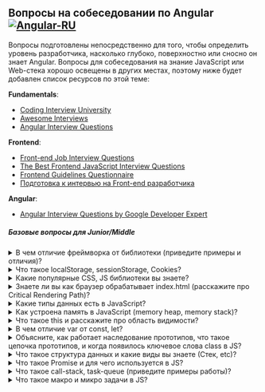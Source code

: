 ## Вопросы на собеседовании по Angular [![Angular-RU](https://img.shields.io/badge/Telegram_chat:-Angular_RU-216bc1.svg?style=flat)](https://t.me/angular_ru)

Вопросы подготовлены непосредственно для того, чтобы определить уровень разработчика, насколько глубоко, поверхностно или сносно он знает Angular. Вопросы для собеседования на знание JavaScript или Web-стека хорошо освещены в других местах, поэтому ниже будет добавлен список ресурсов по этой теме:

**Fundamentals**:

- [Coding Interview University](https://github.com/jwasham/coding-interview-university)
- [Awesome Interviews](https://github.com/alex/what-happens-when)
- [Angular Interview Questions](https://github.com/sudheerj/angular-interview-questions)

**Frontend**:

- [Front-end Job Interview Questions](https://github.com/h5bp/Front-end-Developer-Interview-Questions)
- [The Best Frontend JavaScript Interview Questions](<https://performancejs.com/post/hde6d32/The-Best-Frontend-JavaScript-Interview-Questions-(Written-by-a-Frontend-Engineer)>)
- [Frontend Guidelines Questionnaire](https://github.com/bradfrost/frontend-guidelines-questionnaire)
- [Подготовка к интервью на Front-end разработчика](https://proglib.io/p/frontend-interview/)

**Angular**:

- [Angular Interview Questions by Google Developer Expert](https://github.com/Yonet/Angular-Interview-Questions)

##### Базовые вопросы для Junior/Middle

<details>
<summary>В чем отличие фреймворка от библиотеки (приведите примеры и отличия)?</summary>
<div>
  Библиотека просто дает набор функций, которые можем использовать когда и где хотите. Фреймворк обычно жёстко контролирует структуру приложения, ограничивает возможности
</div>
</details>

<details>
<summary>Что такое localStorage, sessionStorage, Cookies?</summary>
<div>
  <b>Local Storage (локальное хранилище)</b>
  <ul>
    <li>Хранит данные бессрочно.</li>
    <li>Очищается только с помощью JavaScript или очистки кэша браузера.</li>
    <li>Хранит данные объёмом до 10 МБ, это самый большой объём из трёх вариантов хранилища.</li>
    <li>Не поддерживается старыми браузерами, например, IE 7 и ниже.</li>
    <li>Работает по правилу ограничения домена (same origin policy). То есть сохранённые данные доступны только для одного источника.</li>
  </ul>
  <b>Session Storage (сессионное хранилище)</b>
   <ul>
    <li>Хранит данные, пока продолжается текущая сессия. Когда пользователь закрывает браузер, данные становятся недоступными.</li>
    <li>Используется контекст браузера верхнего уровня, поэтому каждая вкладка браузера хранит уникальные данные.</li>
    <li>Объём данных больше чем в Cookie.</li>
    <li>Не поддерживается старыми браузерами, например, IE 7 и ниже.</li>
   </ul>
  <b>Cookie</b>
   <ul>
    <li>Хранит данные, которые можно передавать на сервер через заголовки.</li>
    <li>Локальное и сессионное хранилище доступны только на клиентской стороне.</li>
    <li>Срок хранения устанавливается при создании cookie.</li>
    <li>Объём данных не превышает 4 Кбайт.</li>
    <li>Cookie могут быть защищёнными, в этом случае их содержимое нельзя получить на стороне клиента. Это важно для аутентификации при хранении пользовательских токенов.</li>
    </ul>
</div>
</details>

<details>
<summary>Какие популярные CSS, JS библиотеки вы знаете?</summary>
<div>
  Bootstrap, Pure CSS, …
</div>
</details>

<details>
<summary>Знаете ли вы как браузер обрабатывает index.html (расскажите про Critical Rendering Path)?</summary>
<div>
<br>
  <b>Существует 6 этапов CRP:</b>
  <ul>
    <li>построение DOM-дерева</li>
    <li>построение CSSOM-дерева</li>
    <li>запуск JavaScript</li>
    <li>создание Render-дерева</li>
    <li>генерация раскладки(layout), это то, что определяет размер видимой области документа</li>
    <li>отрисовка</li>
  </ul>
</div>
</details>

<details>
<summary>Какие типы данных есть в JavaScript?</summary>
<div>
<br>
  <ul>
    <li>string</li>
    <li>number</li>
    <li>symbol</li>
    <li>null</li>
    <li>undefined</li>
    <li>object</li>
    <li>bigint</li>
    <li>boolean</li>
  </ul>
  <b>symbol</b> представляет собой уникальный идентификатор. Создаются новые символы с помощью функции Symbol()
  <br><b>BigInt</b> позволяет предотвратить ошибки переполнения при математических операциях
</div>
</details>

<details>
<summary>Как устроена память в JavaScript (memory heap, memory stack)?</summary>
<div>
<br>
  <b>memory stack</b> — это статическое выделение памяти, которое используется для хранения статических данных, их размер всегда известен во время компиляции.
<br>
  <b>memory heap</b> — динамическое выделение памяти.Используется она для хранения объектов и функций. Но в отличие от стека движок не может «знать», какой объем памяти необходим для того либо иного объекта, поэтому память выделяется по мере необходимости.
</div>
</details>

<details>
<summary>Что такое this и расскажите про область видимости?</summary>
<div>
  <br>ключевое слово <b>this</b> всегда динамичное, оно указывает на тот контекст в рамках которого было вызвано. 
  <br><b>bind</b> создает функцию с указанным контекстом (возможно передача параметров в функцию через запятую)
  <br><b>call</b> создает и вызывает функцию с указанным контекстом
  <br><b>apply</b> тоже самое что и call отличие в передаче переменных в функцию через массив
  
<br><b>Область видимости</b> — концепция, определяющая доступность переменных. Данная концепция лежит в основе замыканий, разделяя переменные на глобальные и локальные.
</div>
</details>

<details>
<summary>В чем отличие var от const, let?</summary>
<div>
<br>
  <b>var</b>, могут как объявляться заново, так и обновляться
<br>
  <b>let</b>, могут обновляться, но не объявляться повторно
<br>
  <b>const</b>, нельзя обновить или объявить заново
</div>
</details>

<details>
<summary>Объясните, как работает наследование прототипов, что такое цепочка прототипов, и когда появилось ключевое слова class в JS?</summary>
<div>
<br>
    <b>Объекты в JavaScript</b> — динамические "контейнеры", наполненные свойствами (называемыми собственными свойствами). Каждый объект содержит ссылку на свой объект-прототип.
  <br>При попытке получить доступ к какому-либо свойству объекта, свойство вначале ищется в самом объекте, затем в прототипе объекта, после чего в прототипе прототипа, и   так далее. Поиск ведётся до тех пор, пока не найдено свойство с совпадающим именем или не достигнут конец цепочки прототипов.
  
  ```ts
  class Polygon {
  constructor(height, width) {
    this.height = height;
    this.width = width;
  }
}

class Square extends Polygon {
  constructor(sideLength) {
    super(sideLength, sideLength);
  }
  get area() {
    return this.height * this.width;
  }
  set sideLength(newLength) {
    this.height = newLength;
    this.width = newLength;
  }
}

var square = new Square(2);
  ```
</div>
</details>

<details>
<summary>Что такое структура данных и какие виды вы знаете (Стек, etc)?</summary>
<div>
<br>
  <ul>
    <li>Массив (Array)</li>
    <li>Стек (Stack)</li>
    <li>Очередь (Queue)</li>
    <li>Связный список (Linked List)</li>
    <li>Дерево (Tree)</li>
    <li>Граф (Graph)</li>
    <li>Префиксное дерево (Trie)</li>
    <li>Хэш-Таблица (Hash Table)</li>
  </ul>
</div>
</details>

<details>
<summary>Что такое Promise и для чего используется в JS?</summary>
<div>
<br>
  объект который содержит в себе действие ожидания и результат действия resolve(«выполнено успешно») или rejected («выполнено с ошибкой»)
<br>
  .then(), .catch(), .finnaly(), 
<br>так же есть Promise.all([...]).then() -- ожидает выполнения всех промисов в массиве и заходит в then, Promise.race([...]).then() -- заходит в then после выполнения 1 промиса из массива
</div>
</details>

<details>
<summary>Что такое call-stack, task-queue (приведите примеры работы)?</summary>
<div>
  
![image](https://miro.medium.com/max/1400/1*4alYhzR9Lvd60TLoqNmYMQ.gif)
<br><b>CallStack</b> – это структура данных, в которую попадают все вызовы функций которые мы вызываем. После выполнения они выбрасываются из стека. 
<br><b>Task Queue</b> — это очередь из сообщений различных API предоставленных окружением будь то node.js или браузер. Эти сообщения нужны для того, чтобы навешать на них функции обратного вызова после того, как CallStack будет обработан.
![image](https://miro.medium.com/max/1400/1*bra0q82UKT7BKxir5eu7eg.gif)
</div>
</details>

<details>
<summary>Что такое макро и микро задачи в JS?</summary>
<div>
<br>
  Идея событийного цикла очень проста. Есть бесконечный цикл, в котором движок JavaScript ожидает задачи, исполняет их и снова ожидает появления новых.
<br>

  <ul>
    <li>Когда загружается внешний скрипт <script src="...">, то задача – это выполнение этого скрипта.</li>
    <li>Когда пользователь двигает мышь, задача – сгенерировать событие mousemove и выполнить его обработчики.</li>
    <li>Когда истечёт таймер, установленный с помощью setTimeout(func, ...), задача – это выполнение функции func</li>
    <li>И так далее.</li>
  </ul>
</div>
</details>

<details>
<summary>Назовите основные принципы ООП?</summary>
<div>
<br><b>Абстракция</b> — отделение концепции от ее экземпляра;
<br><b>Полиморфизм</b> — реализация задач одной и той же идеи разными способами;
<br><b>Наследование</b> — способность объекта или класса базироваться на другом объекте или классе. Это главный механизм для повторного использования кода. Наследственное отношение классов четко определяет их иерархию;
<br><b>Инкапсуляция</b> — размещение одного объекта или класса внутри другого для разграничения доступа к ним.
</div>
</details>

<details>
<summary>Что такое класс и интерфейс?</summary>
<div>
<br>
  <b>Класс</b> - это объект, из которого мы можем создавать объекты с одинаковой конфигурацией - свойства и методы. 
<br>
  <b>Интерфейс</b> - это группа связанных свойств и методов, которые описывают объект, но не обеспечивают их реализацию или инициализацию.
</div>
</details>

<details>
<summary>Что такое конструктор класса?</summary>
<div>
  <b>constructor</b> - это специальный метод, служащий для создания и инициализации объектов, созданных с использованием class.
</div>
</details>

<details>
<summary>Расскажите про стек TCP/IP, а также более подробно про, что такое HTTP и какую роль он играет при разработке приложений?</summary>
<div>
  <br>
Стек протоколов <b>TCP/IP</b> (Transmission Control Protocol/Internet Protocol, протокол управления передачей/протокол интернета) — сетевая модель, описывающая процесс передачи цифровых данных. Она названа по двум главным протоколам, по этой модели построена глобальная сеть — интернет
  
  <br>
 <b>HTTP</b> — широко распространённый протокол передачи данных, изначально предназначенный для передачи гипертекстовых документов. Протокол HTTP предполагает использование клиент-серверной структуры передачи данных. Клиентское приложение формирует запрос и отправляет его на сервер, после чего серверное программное обеспечение обрабатывает данный запрос, формирует ответ и передаёт его обратно клиенту. После этого клиентское приложение может продолжить отправлять другие запросы, которые будут обработаны аналогичным образом.
</div>
</details>

<details>
<summary>Что такое REST API, как происходит взаимодействие (расскажите про основные коды ошибок, заголовки пакетов и способы их отправки)?</summary>
<div>
  <br>
<b>Чтобы распределенная система считалась сконструированной по REST архитектуре (Restful), необходимо, чтобы она удовлетворяла следующим критериям:</b>

  <ul>
    <li>Client-Server. Система должна быть разделена на клиентов и на серверов. Разделение интерфейсов означает, что, например, клиенты не связаны с хранением данных, которое остается внутри каждого сервера, так что мобильность кода клиента улучшается. Серверы не связаны с интерфейсом пользователя или состоянием, так что серверы могут быть проще и масштабируемы. Серверы и клиенты могут быть заменяемы и разрабатываться независимо, пока интерфейс не изменяется.</li>
    <li>Stateless. Сервер не должен хранить какой-либо информации о клиентах. В запросе должна храниться вся необходимая информация для обработки запроса и если необходимо, идентификации клиента.</li>
    <li>Cache․ Каждый ответ должен быть отмечен является ли он кэшируемым или нет, для предотвращения повторного использования клиентами устаревших или некорректных данных в ответ на дальнейшие запросы.</li>
    <li>Uniform Interface. Единый интерфейс определяет интерфейс между клиентами и серверами. Это упрощает и отделяет архитектуру, которая позволяет каждой части развиваться самостоятельно.</li>
  </ul>
</div>
</details>

##### Основны TypeScript

<details>
<summary>Зачем нам нужны определения типов, где есть JavaScript c динамической типизацией?</summary>
<div>
  in progress..
</div>
</details>

<details>
<summary>Что такое пользовательский тип данных</summary>
<div>
  in progress..
</div>
</details>

<details>
<summary>Что такое Union Type (тип объединения) и для чего используется?</summary>
<div>
  in progress..
</div>
</details>

<details>
<summary>Поддерживает ли TypeScript перегрузку методов?</summary>
<div>
  in progress..
</div>
</details>

<details>
<summary>Возможна ли перегрузка конструктора в TypeScript?</summary>
<div>
  in progress..
</div>
</details>

<details>
<summary>Поддерживает ли TypeScript перегрузку методов (конструкторов)?</summary>
<div>
  in progress..
</div>
</details>

<details>
<summary>Что такое декоратор и какие виды декораторов вы знаете?</summary>

<br>

Декоратор — способ добавления метаданных к объявлению класса. Это специальный вид объявления, который может быть присоединен к объявлению класса, методу, методу доступа, свойству или параметру. <br>
<br>Декораторы используют форму @expression, где expression - функция, которая будет вызываться во время выполнения с информацией о декорированном объявлении.<br>
<br>И, чтобы написать собственный декоратор, нам нужно сделать его factory и определить тип:

  <ul>
    <li>ClassDecorator</li>
    <li>PropertyDecorator</li>
    <li>MethodDecorator</li>
    <li>ParameterDecorator</li>
  </ul>
    
  <b>Декоратор класса</b>
  <div>

Вызывается перед объявлением класса, применяется к конструктору класса и может использоваться для наблюдения, изменения или замены определения класса. Expression декоратора класса будет вызываться как функция во время выполнения, при этом конструктор декорированного класса является единственным аргументом. Если класс декоратора возвращает значение, он заменит объявление класса вернувшимся значением. <br>

```ts
export function logClass(target: Function) {
  // Сохранение ссылки на оригинальный конструктор
  const original = target;

  // Функция генерирует экземпляры класса
  function construct(constructor, args) {
    const c: any = function () {
      return constructor.apply(this, args);
    };
    c.prototype = constructor.prototype;
    return new c();
  }

  // Определение поведения нового конструктора
  const f: any = function (...args) {
    console.log(`New: ${original["name"]} is created`);
    //New: Employee создан
    return construct(original, args);
  };

  // Копирование прототипа, чтобы оператор intanceof работал
  f.prototype = original.prototype;

  // Возвращает новый конструктор, переписывающий оригинальный
  return f;
}

@logClass
class Employee {}

let emp = new Employee();
console.log("emp instanceof Employee");
//emp instanceof Employee
console.log(emp instanceof Employee);
//true
```

  </div>
  
  <br><b>Декоратор свойства</b>
  
  <div>
  
  Объявляется непосредственно перед объявлением метода. Будет вызываться как функция во время выполнения со следующими двумя аргументами:
 
  <ul>
    <li>target - прототип текущего объекта, т.е. если Employee является объектом, Employee.prototype</li>
    <li>propertyKey - название свойства</li>
  </ul>

```ts
function logParameter(target: Object, propertyName: string) {
  // Значение свойства
  let _val = this[propertyName];

  // Геттер свойства
  const getter = () => {
    console.log(`Get: ${propertyName} => ${_val}`);
    return _val;
  };

  // Сеттер свойства
  const setter = (newVal) => {
    console.log(`Set: ${propertyName} => ${newVal}`);
    _val = newVal;
  };

  // Удаление свойства
  if (delete this[propertyName]) {
    // Создает новое свойство с геттером и сеттером
    Object.defineProperty(target, propertyName, {
      get: getter,
      set: setter,
      enumerable: true,
      configurable: true,
    });
  }
}

class Employee {
  @logParameter
  name: string;
}

const emp = new Employee();
emp.name = "Mohan Ram";
console.log(emp.name);

// Set: name => Mohan Ram
// Get: name => Mohan Ram
// Mohan Ram
```

  </div>
  
  <br><b>Декоратор метода</b>
 
  <div>
  
  Объявляется непосредственно перед объявлением метода. Будет вызываться как функция во время выполнения со следующими двумя аргументами:
 
  <ul>
    <li>target - прототип текущего объекта, т.е. если Employee является объектом, Employee.prototype</li>
    <li>propertyName - название свойства</li>
    <li>descriptor - дескриптор свойства метода т.е. - Object.getOwnPropertyDescriptor (Employee.prototype, propertyName)</li>
  </ul>
 
   ```ts
    export function logMethod(
        target: Object,
        propertyName: string,
        propertyDescriptor: PropertyDescriptor): PropertyDescriptor {
        const method = propertyDescriptor.value;
    
        propertyDescriptor.value = function (...args: any[]) {
    
            // Конвертация списка аргументов greet в строку
            const params = args.map(a => JSON.stringify(a)).join();
    
            // Вызов greet() и получение вернувшегося значения
            const result = method.apply(this, args);
    
            // Конвертация результата в строку
            const r = JSON.stringify(result);
    
            // Отображение в консоли деталей вызова
            console.log(`Call: ${propertyName}(${params}) => ${r}`);
    
            // Возвращение результата вызова
            return result;
        }
        return propertyDescriptor;
    }
    
    class Employee {
    
        constructor(
            private firstName: string,
            private lastName: string
        ) {
        }
    
        @logMethod
        greet(message: string): string {
            return `${this.firstName} ${this.lastName} says: ${message}`;
        }
    
    }
    
    const emp = new Employee('Mohan Ram', 'Ratnakumar');
    emp.greet('hello');
    //Call: greet("hello") => "Mohan Ram Ratnakumar says: hello"
   ```
   </div>
   
   <br><b>Декоратор параметра</b>

<div>

Объявляется непосредственно перед объявлением метода. Будет вызываться как функция во время выполнения со следующими двумя аргументами:

  <ul>
    <li>target - прототип текущего объекта, т.е. если Employee является объектом, Employee.prototype</li>
    <li>propertyKey - название свойства</li>
    <li>index - индекс параметра в массиве аргументов</li>
  </ul>
  
</div>

```ts
function logParameter(target: Object, propertyName: string, index: number) {
  // Генерация метаданных для соответствующего метода
  // для сохранения позиции декорированных параметров
  const metadataKey = `log_${propertyName}_parameters`;

  if (Array.isArray(target[metadataKey])) {
    target[metadataKey].push(index);
  } else {
    target[metadataKey] = [index];
  }
}

class Employee {
  greet(@logParameter message: string): void {
    console.log(`hello ${message}`);
  }
}
const emp = new Employee();
emp.greet("world");
```

</details>

##### Основные концепции

<details>
<summary>Что такое Angular?</summary>
<div><br>
<img src="https://d2eip9sf3oo6c2.cloudfront.net/series/square_covers/000/000/033/thumb/egghead-angular-material-course-sq.png" align="left" alt=""><p><b>Angular</b>&nbsp;&mdash; это платформа для разработки мобильных и&nbsp;десктопных веб-приложений. Наши приложения теперь представляют из&nbsp;себя &laquo;толстый клиент&raquo;, где управление отображением и&nbsp;часть логики перенесены на&nbsp;сторону браузера. Так сервер уделяет больше времени доставке данных, плюс пропадает необходимость в&nbsp;постоянной перерисовке. С&nbsp;Angular мы&nbsp;описываем структуру приложения декларативно, а&nbsp;с&nbsp;TypeScript начинаем допускать меньше ошибок, благодаря статической типизации. В&nbsp;Angular присутствует огромное количество возможностей из&nbsp;коробки. Это может быть одновременно и&nbsp;хорошо и&nbsp;плохо, в&nbsp;зависимости от&nbsp;того, что вам необходимо.</p><hr>
  
<b>Какие плюсы можно выделить</b>:
<ul>
  <li>Поддержка Google, Microsoft</li>
  <li>Инструменты разработчика (CLI)</li>
  <li>Typescript из коробки</li>
  <li>Реактивное программирование с RxJS</li>
  <li>Единственный фреймворк с Dependency Injection из коробки</li>
  <li>Шаблоны, основанные на расширении HTML</li>
  <li>Кроссбраузерный Shadow DOM из коробки (либо его эмуляция) </li>
  <li>Кроссбраузерная поддержка HTTP, WebSockets, Service Workers</li>
  <li>Не нужно ничего дополнительно настраивать. Больше никаких оберток. jQuery плагины и D3 можно использовать на прямую</li>
  <li>Более современный фреймворк, чем AngularJS (на уровне React, Vue)</li>
  <li>Большое комьюнити</li>
</ul>

<b>Минусы</b>:

<ul>
  <li>Выше порог вхождения из-за Observable (RxJS) и Dependency Injection</li>
  <li>Чтобы все работало хорошо и быстро нужно тратить время на дополнительные оптимизации 
    (он не супер быстрый, по умолчанию, но быстрее AngularJS во много раз)</li>
  <li>Если вы планируете разрабатывать большое enterprise-приложение, то в этом случае, у вас нет архитектуры из коробки - нужно добавлять Mobx, Redux, MVVM, CQRS/CQS или другой state-менеджер, чтобы потом не сломать себе мозг</li>
  <li>Angular-Universal имеет много подводных камней</li>
  <li>Динамическое создание компонентов оказывается нетривиальной задачей</li>
</ul>

</div>
</details>

<details>
<summary>В чем разница между AngularJS и Angular?</summary>
<div>
  
<br><b>AngularJS</b> является фреймворком, который может помочь вам в разработке Single Page Application. Он появился в 2009 году и с годами выяснилось, что имел много проблем. <b>Angular</b> (Angular 2+) же в свою очередь направлен на тоже самое, но дает больше преимуществ по сравнению с AngularJS 1.x, включая лучшую производительность, ленивую загрузку, более простой API, более легкую отладку.

<b>Что появилось в Angular</b>: <br>

<ul>
  <li>Angular ориентирован на мобильные платформы и имеет лучшую производительность</li>  
  <li>Angular имеет встроенные сервисы для поддержки интернационализации</li>
  <li>AngularJS проще настроить, чем Angular</li>
  <li>AngularJS использует контроллеры и $scope</li>
  <li>Angular имеет много способов определения локальных переменных</li>
  <li>В Angular новый синтаксис структурных директив (camelCase)</li>
  <li>Angular работает напрямую с свойствами и событиями DOM элементов</li>
  <li>Одностороннее связывание данных через [property]</li>
  <li>Двустороннее связывание данных через [(property)]</li>
  <li>Новый механизм DI, роутинга, запуска приложения</li>
</ul>

<b>Основные преимущества Angular</b>: <br>

<ul>
  <li>Обратная совместимость Angular 2, 4, 5, ..</li>
  <li>TypeScript с улучшенной проверкой типов</li>
  <li>Встроенный компилятор с режимами JIT и AOT (+сокращение кода)</li>
  <li>Встроенные анимации</li>
</ul>

</div>
</details>

<details>
<summary>Какой должна быть структура каталогов компонентов любого Angular приложения и почему?</summary>
<div>
  in progress..
</div>
</details>

<details>
<summary>Что такое MVVM и в чем разница перед MVC?</summary>
<div>
  <br> <b>MVVM</b> - шаблон проектирования архитектуры приложения. Состоит из 3 ключевых блоков: Model, View, ViewModel.
  <br>Отличие от MVС заключаются в: <br> <br>
  
  <li>View реагирует на действия пользователя и передает их во View Model через Data Binding.</li>
  <li>View Model, в отличие от контроллера в MVC, имеет особый механизм, автоматизирующий связь между View и связанными свойствами в ViewModel.</li>
  
  <br>Привязка данных между View и ViewModel может быть односторонней или двусторонней (one-way, two-way data-binding).
</div>
</details>

##### Angular Template синтаксис

<details>
<summary>Что такое интерполяция в Angular?</summary>
<div><br>
  
Разметка интерполяции с внедренными выражениями используется в Angular для присвоения данных текстовым нодам и значения аттрибутов. Например:
  
  ```html
    <a href="img/{{username}}.jpg">Hello {{username}}!</a>
  ```
  
<br>
</div>

</details>

<details>
<summary>Какие способы использования шаблонов в Angular вы знаете?</summary>
<div>
  in progress..
</div>
</details>

<details>
<summary>В чем разница между структурной и атрибутной директивой, назовите встроенные директивы?</summary>
<div>
  <br><li>Структурные директивы влияют на DOM и могут добавлять/удалять элементы  <br> (ng-template, NgIf, NgFor, NgSwitch, etc) </li>
  <li>Атрибутные директивы меняют внешний вид или поведение элементов, компонентов или других директив  <br> (NgStyle, NgClass, etc).</li>
</div>
</details>

<details>
<summary>Для чего нужны директивы ng-template, ng-container, ng-content?</summary>
<div>
  <h4>1. ng-template</h4>
  
  `<template>` — это механизм для отложенного рендера клиентского контента, который не отображается во время загрузки, но может быть инициализирован при помощи JavaScript. <br><br>
  Template можно представить себе как фрагмент контента, сохранённый для последующего использования в документе. Хотя парсер и обрабатывает содержимое элемента `template` во время загрузки страницы, он делает это только чтобы убедиться в валидности содержимого; само содержимое при этом не отображается. <br><br>
  
  `<ng-template>` - является имплементацией стандартного элемента template, данный элемент появился с четвертой версии Angular, это было сделано с точки зрения совместимости со встраиваемыми на страницу template элементами, которые могли попасть в шаблон ваших компонентов по тем или иным причинам. <br><br>

Пример:

```html
<div class="lessons-list" *ngIf="lessons else loading">...</div>

<ng-template #loading>
  <div>Loading...</div>
</ng-template>
```

  <h4>2. ng-container</h4>
  
  `<ng-container>` - это логический контейнер, который может использоваться для группировки узлов, но не отображается в дереве DOM как узел (node).

На самом деле структурные директивы (*ngIf, *ngFor, …) являются синтаксическим сахаром для наших шаблонов. В реальности, данные шаблоны трансформируются в такие конструкции:

```html
<ng-template [ngIf]="lessons" [ngIfElse]="loading">
   <div class="lessons-list">
     ...
   </div>
</div>

<ng-template #loading>
    <div>Loading...</div>
</ng-template>
```

Но что делать, если я хочу применить несколько структурных директив?
(спойлер: к сожалению, так нельзя сделать)

```html
<div class="lesson" *ngIf="lessons" *ngFor="let lesson of lessons">
  <div class="lesson-detail">{{lesson | json}}</div>
</div>
```

```
Uncaught Error: Template parse errors:
Can't have multiple template bindings on one element. Use only one attribute
named 'template' or prefixed with *
```

Но можно сделать так:

```html
<div *ngIf="lessons">
  <div class="lesson" *ngFor="let lesson of lessons">
    <div class="lesson-detail">{{lesson | json}}</div>
  </div>
</div>
```

Однако, чтобы избежать необходимости создавать дополнительный div, мы можем вместо этого использовать директиву ng-container:

```html
<ng-container *ngIf="lessons">
  <div class="lesson" *ngFor="let lesson of lessons">
    <div class="lesson-detail">{{lesson | json}}</div>
  </div>
</ng-container>
```

Как мы видим, директива ng-container предоставляет нам элемент, в котором мы можем использовать структурную директиву, без необходимости создавать дополнительный элемент.

Еще пара примечательных примеров, если все же вы хотите использовать ng-template вместо ng-container, по определенным правилам вы не сможете использовать полную конструкцию структурных директив.

Вы можете писать либо так:

```html
<div class="mainWrap">
  <ng-container *ngIf="true">
    <h2>Title</h2>
    <div>Content</div>
  </ng-container>
</div>
```

Либо так:

```html
<div class="mainWrap">
  <ng-template [ngIf]="true">
    <h2>Title</h2>
    <div>Content</div>
  </ng-template>
</div>
```

На выходе, при рендеринге будет одно и тоже:

```html
<div class="mainWrap">
  <h2>Title</h2>
  <div>Content</div>
</div>
```

 <h4>3. ng-content</h4>
 
`<ng-content>` - позволяет внедрять родительским компонентам html-код в дочерние компоненты.
 
Здесь на самом деле, немного сложнее уже чем с ng-template, ng-container. Так как ng-content решает задачу проецирования контента в ваши веб-компоненты. Веб-компоненты состоят из нескольких отдельных технологий. Вы можете думать о Веб-компонентах как о переиспользуемых виджетах пользовательского интерфейса, которые создаются с помощью открытых веб-технологий. Они являются частью браузера и поэтому не нуждаются во внешних библиотеках, таких как jQuery или Dojo. Существующий Веб-компонент может быть использован без написания кода, просто путем импорта выражения на HTML-страницу. Веб-компоненты используют новые или разрабатываемые стандартные возможности браузера.

Давайте представим ситуацию от обратного, нам нужно параметризовать наш компонент. Мы хотим сделать так, чтобы на вход в компонент мы могли передать какие-либо статичные данные. Это можно сделать несколькими способами.

comment.component.ts:

```ts
@Component({
  selector: "comment",
  template: `
    <h1>Комментарий:</h1>
    <p>{{ data }}</p>
  `,
})
export class CommentComponent {
  @Input() data: string = null;
}
```

app.component.html

```html
<div *ngFor="let message of comments">
  <comment [data]="message"></comment>
</div>
```

Но можно поступить и другим путем. <br>
comment.component.ts:

```ts
@Component({
  selector: "comment",
  template: `
    <h1>Комментарий:</h1>
    <ng-content></ng-content>
  `,
})
export class CommentComponent {}
```

app.component.html

```html
<div *ngFor="let message of comments">
  <comment>
    <p>{{message}}</p>
  </comment>
</div>
```

Конечно, эти примеры плохо демонстрируют подводные камни, свои плюсы и минусы. Но второй способ демонстрирует подход при работе, когда мы оперируем независимыми абстракциями и можем проецировать контент внутрь наших компонентов (подход веб-компонентов).

</div>
</details>

##### Angular development environments

<details>
<summary>Что такое директива и как создать собственную?</summary>
<div>

<br>

Директивы бывают трех видов: компонент, структурные и атрибутные (см. выше).

<h4>Создание атрибутных директив:</h4>
  
```ts
@Directive({ 
   selector: '[appHighlight]' 
})
export class HighlightDirective {  }
```

<br>

Декоратор определяет селектор атрибута [appHighlight], [] - указывают что это селектор атрибута. Angular найдет каждый элемент в шаблоне с этим атрибутом и применит к ним логику директивы.

```ts
@Directive({
  selector: "[appHighlight]",
})
export class HighlightDirective {
  constructor(el: ElementRef) {
    el.nativeElement.style.backgroundColor = "yellow";
  }
}
```

<br>Необходимо указать в конструкторе ElementRef, чтобы через его свойство nativeElement иметь прямой доступ к DOM элементу, который должен быть изменен.
<br>Теперь, используя @HostListener, можно добавить обработчики событий, взаимодействующие с декоратором.

```ts
@Component()
class EtcComponent {
  @HostListener("mouseenter")
  public onMouseEnter(): void {
    this.highlight("yellow");
  }

  @HostListener("mouseleave")
  public onMouseLeave(): void {
    this.highlight(null);
  }

  private highlight(color: string): void {
    this.el.nativeElement.style.backgroundColor = color;
  }
}
```

<h4>Структурные директивы создаются так:</h4>

Напишем UnlessDirective, которая будет противоположна NgIf.
<br>Необходимо использовать @Directive, и импортировать Input, TemplateRef, и ViewContainerRef. Они вам понадобятся при воздании любой структурной директивы.

```ts
import { Directive, Input, TemplateRef, ViewContainerRef } from "@angular/core";

@Directive({ selector: "[appUnless]" })
export class UnlessDirective {}
```

В конструкторе мы получаем доступ к view container и содержимое <ng-template>.

```
  constructor(
    private templateRef: TemplateRef<any>,
    private viewContainer: ViewContainerRef) { }
```

Наша директива предполагает работу с true/false. Для этого нужно свойство appUnless, добавленное через @Input.

```ts
@Directive({ selector: "[appUnless]" })
export class UnlessDirective {
  @Input() public set appUnless(condition: boolean) {
    if (!condition && !this.hasView) {
      this.viewContainer.createEmbeddedView(this.templateRef);
      this.hasView = true;
    } else if (condition && this.hasView) {
      this.viewContainer.clear();
      this.hasView = false;
    }
  }
}
```

</div>
</details>

<details>
<summary>Что такое директива, компонент, модуль, сервис, пайп в Angular и для чего они нужны?</summary>

<div>
    <br>
    <ul>
      <li>Директива - см. выше.</li>
      <li>Компонент контролирует участок экрана, т.н. view.</li>
      <li>Сервис это класс с узкой, четко определенной целью. Это может быть значение, функция, запрос, etc. Главное в них то, что они повторно используются, отделяя чистую функциональность компонента. </li>
      <li>Пайп преобразует отображение значений в шаблоне, к примеру отображение дат в разных локалях или изменяют в отображении регистр строк.</li>
    </ul>
</div>

</details>

<details>
<summary>Расскажите об основных параметрах @NgModule, @Component, @Directive, @Injectable, @Pipe</summary>
<div>
 <br>
 
 Декораторы динамически подключают дополнительное поведение к объекту. Они помечают класс и предоставляют конфигурационные метаданные.
 <h4>@NgModule может содержать следующие параметры:</h4>
 <li>providers - список инжектируемых объектов, которые добавляются в этот модуль</li>
 <li>declarations - компоненты, директивы и пайпы, принадлежащие этому модулю</li>
 <li>imports - модули, которые экспортируются декларируемыми и доступны в шаблоне этого модуля</li>
 <li>exports - компоненты, директивы и пайпы, которые объявлены декларируемыми, и могут быть им пользованы в шаблоне любого компонента, которые принадлежит NgModule импортирующему их.</li>
 <li>entryComponent - компилируемые компоненты при определении NgModule, для динамической загрузки в view.</li>
 <li>bootstrap - компоненты, которые загружаются при загрузке этого модуля, автоматически добавляются в entryComponent. </li>
 <li>schemas - набор схем, объявляющих разрешенные элементы в MgModules</li>
 <li>id - имя или путь, уникальный идентификатор этого NgModule в getModuleFactory. Если не заполнять - не будет там зарегистрирован.</li>
 <li>jit - если true, то этот модуль будет пропущен компилятором AOT и всегда будет компилироваться JIT.</li>
 
 <h4>@Component может содержать следующие параметры:</h4>
 <li>changeDetection - стратегия обнаружения изменений, используемая для этого компонента</li>
 <li>viewProviders - инжектируемые объекты, которые видны DOM children этого компонента. </li>
 <li>moduleId - id модуля, к которому относится компонент.</li>
 <li>templateUrl - относительный путь или абсолютный URL к шаблону компонента.</li>
 <li>template - инлайн шаблон для этого компонента.</li>
 <li>styleUrls - один и более путь до файла, содержащего CSS, абсолютный или относительный.</li>
 <li>styles - инлайн CSS, используемые в этом компоненте.</li>
 <li>animations - один и более вызовов анимации trigger(), содержащих state() и transition(). </li>
 <li>encapsulation - правила инкапсуляции для шаблона и CSS.</li>
 <li>interpolation - переопределение базовых знаков интерполяции.</li>
 <li>entryComponents - компоненты, которые должны быть скомпилированы вместе с этим компонентом. Для каждого упомянутого здесь компонента создается ComponentFactory и сохраняется в ComponentFactoryResolver.</li>
 <li>preserveWhitespaces - при значении true удаляются потенциально лишние пробелы из скомпилированного шаблона. </li>
 
 <h4>@Directive может содержать следующие параметры:</h4>
  <li>selector - CSS-селектор, который идентифицирует эту директиву в шаблоне и запускает создание этой директивы.</li>
  <li>inputs - свойство для определения значение @Input() параметра. Значение из inputs можно сразу использовать в шаблоне, без объявления переменной в классе. Пример объявления: inputs: ['name', 'id: id-from-parent']. Значение в inputs массиве может состоять из:
    <ul>
      <li> directiveProperty - наименование свойства @Input, которое будет использоваться в дочернем компоненте для вывода в шаблоне и использования в самом классе.
      <li> bindingProperty - наименование свойства, из которого будет производится чтение и запись в directiveProperty. Не обязательное. При отсутсвии параметра значение будет браться из directiveProperty
    </ul>
    Пример использования:

```ts
@Component({
  selector: "child-component",
  template: `Name {{ name }} Id {{ id }}`,
  inputs: ["name", "id: parentId"],
})
export class ChildComponent {}

@Component({
  selector: "parent-component",
  template: `
    <child-component
      [name]="parentName"
      [parentId]="parentIdValue"
    ></child-component>
  `,
})
export class Parent {
  public parentIdValue = "123";
  public parentName = "Name";
}
```

  </li>
  <li>outputs - свойство для определения @Output. В отличии от inputs, объявление свойства в классе обязательно. Пример:

```ts
@Component({
  selector: "child-dir",
  outputs: ["bankNameChange"],
  template: `<input (input)="bankNameChange.emit($event.target.value)" />`,
})
class ChildDir {
  bankNameChange: EventEmitter<string> = new EventEmitter<string>();
}

@Component({
  selector: "main",
  template: `
    {{ bankName }}
    <child-dir (bankNameChange)="onBankNameChange($event)"></child-dir>
  `,
})
class MainComponent {
  bankName: string;

  onBankNameChange(bankName: string) {
    this.bankName = bankName;
  }
}
```

  </li>
  <li>providers - настраивает инжектор этой директивы или компонента с помощью токена.</li>
  <li>exportAs - определяет имя, которое можно использовать в шаблоне для присвоения этой директивы переменной.</li>
  <li>queries - настраивает запросы, которые могут быть инжектированы в директиву.</li>
  <li>host - составляет свойства класса со сбайнженными элементами для свойств, атрибутов и ивентов. </li>
  <li>jit - если true, то этот модуль будет пропущен компилятором AOT и всегда будет компилироваться JIT.</li>
  
  <h4>@Injectable может содержать следующие параметры:</h4>
  <li>providedIn - определяет, где будет заинжектировано, либо, если объявлено "root" распространится на все приложение. </li>
  
  <h4>@Pipe может содержать следующие параметры:</h4>
  <li>name - имя пайпа, которое будет использовано в шаблоне.</li>
  <li>pure - если true, то пайп считается "чистым", и метод transform() вызовется только при изменении его входных агрументов. По умолчанию стоит true. </li>
 
</div>
</details>

<details>
<summary>Что такое динамические компоненты и как их можно использовать в Angular?</summary>
<div>
<br>

  <p>Динамические компоненты - компоненты, которые добавляются на страницу во время выполнения приложения (runtime). Динамические компоненты можно использовать в тех случаях, когда компонент можно отобразить не сразу при загрузке страницы. Например: диалоговые окна, нотификации, контент в табах.</p>
  <p>Для того, чтобы использовать динамические компоненты, необходимо убедиться, что:
    <ol>
      <li> добавлен элемент ("якорь") - ng-container/ng-template - на нужной странице/в шаблоне, куда будет помещен динамический компонент. Именно в этот элемент будет загружаться динамический компонент.</li>
      <li> в классе компонента определено свойство для хранения ng-container/ng-template. Например:

```ts
@Component({
  template: `<div>
    <ng-container #dynamicContent></ng-container>
  </div> `,
})
export class AppComponent {
  @ViewChild("dynamicContent", { read: ViewContainerRef })
  public dynamicContainer: ViewContainerRef;
}
```

  </li>
  <li> при загрузке страницы ng-container/ng-template определен и загружен. Проверить загрузку и определение "якоря" можно в хуке ngAfterViewInit()</li>
  </ol>

  <p>
    В динамический компонент можно внедрить зависимости. Зависимости могут понадобится для общения основного и динамического компонентов. Перед внедрением зависимости нужно создать injector. Создание injector похоже на определение параметра providers в @NgModule. Пример создания Injector:

```ts
// класс, который будет использоваться в constructor
export abstract class IDynamicComponentProps {
  public abstract onClickDynamicComponent(): void;
  public abstract items: Array<string>;
}

// Использование зависимости в динамическом компоненте
@Component({
  template: `
    <span *ngFor='let item of dynamicItems'>{{item}}</span>
    <button (click)='onClick()'></button>
  `
})
export class DynamicComponent {
  public dynamicItems: Array<string> =
    this.dynamicComponentProps.items;
  constructor(
    private dynamicComponentProps: IDynamicComponentProps,
  ) {}

  public onClick(): void {
    this.dynamicComponentProps.onClickDynamicComponent();
  }
}

// Создание инжектора в сервисе или родительском компоненте
@Component({
  ...
})
export class ParentComponent {
  public onClickHandler: EventEmitter<number> = new EventEmitter();
  public parentItems: Array<string> = ['str1', 'str2'];
  constructor(
    private injector: Injector,
  ) {}

  public createInjector() {
    const injector: Injector = Injector.create(
        [
          {
            provide: IDynamicComponentProps,
            useValue:{
              onClickDynamicComponent: () => { this.onClickHandler.emit(0) },
              items: this.parentItems
            }
          }
        ],
        this.injector
      );
  }
}
```

  </p>
  <h4>Последовательность действий для отображения динамического компонента</h4>
  <ol>
    <li> Добавить в шаблон "якорь" для компонента, объявить переменную для работы с этим элементом</li>
    <li> Очистить содержимое динамического компонента (при необходимости)</li>
    <li> Создать ComponentFactory с помощью resolveComponentFactory()</li>
    <li> Вызвать метод из созданного ComponentFactory для создания компонента на странице.</li>
  </ol>
  <p>Примечание: Для динамического компонента не обязательно создавать Injector. Обязательным параметром для метода createComponent является только ComponentFactory.</p>
  <p>Ниже указана последовательность действий, реализованная кодом. В примере используется Основной компонент (MainComponent), динамический компонент (DynamicCompoent) и сервис для рендера (MainComponentService)</p>

```ts
//основной компонент
@Component({
  selector: "main-component",
  template: `<h1>Dynamic Component Example</h1>
    <ng-container #dynamicComponent></ng-container> `,
})
export class MainComponent {
  @ViewChild("dynamicComponent", { read: ViewContainerRef })
  public dynamicContainer: ViewContainerRef;

  public parentItems: Array<string> = ["str1", "str2"];
  constructor(private mainComponentService: MainComponentService) {
    this.mainComponentService.onClickHandler().subscribe((x) => console.log(x));
    // console - 0 form dynamic component
  }

  public ngAfterViewInit(): void {
    this.mainComponentService.render(this.dynamicContainer, this.parentItems);
  }
}

// класс для DI
export abstract class IDynamicComponentProps {
  public abstract onClickDynamicComponent(): void;
  public abstract items: Array<string>;
}

// сервис для рендера
@Injectable()
export class MainComponentService {
  public onClickHandler: EventEmitter<number> = new EventEmitter();
  constructor(
    private componentFactoryResolver: ComponentFactoryResolver,
    private injector: Injector
  ) {}

  public render(container: ViewContainerRef, parentItems: Array<string>): void {
    if (!isUndefined(container)) {
      container.clear();
    }

    const injector: Injector = Injector.create(
      [
        {
          provide: IDynamicComponentProps,
          useValue: {
            onClickDynamicComponent: () => {
              this.onClickHandler.emit(0);
            },
            items: parentItems,
          },
        },
      ],
      this.injector
    );

    const factory = this.componentFactoryResolver.resolveComponentFactory(
      DynamicCompoent
    );

    container.createComponent(factory, 0, injector);
  }
}

//динамический компонент
@Component({
  template: `
    <span *ngFor="let item of dynamicItems">{{ item }}</span>
    <button (click)="onClick()"></button>
  `,
})
export class DynamicComponent {
  public dynamicItems: Array<string> = this.dynamicComponentProps.items;
  constructor(private dynamicComponentProps: IDynamicComponentProps) {}

  public onClick(): void {
    this.dynamicComponentProps.onClickDynamicComponent();
  }
}
```

</div>
</details>

<details>
<summary>Как применить анимацию к компонентам?</summary>
<div>
<br>

  <p>Анимации в Angular построены на основе функциональности CSS. При работе с анимациями нужно иметь ввиду, что применять анимацию можно только к тем свойствам, которые можно анимировать.</p>
  
  Перед началом создания анимаций нужно:
    <ul>
      <li> Подключить модуль BrowserAnimationsModule в основной модуль приложения (root)</li>
      <li> Подключить функции для анимации в нужном компоненте: 
    </ul>

```js
import {
  trigger,
  state,
  style,
  animate,
  transition,
  // ...
} from "@angular/animations";
```

<li>Добавить свойство animations в декоратор компонента @Component():</li><br>

```ts
@Component({
  selector: 'app-root',
  templateUrl: 'app.component.html',
  styleUrls: ['app.component.css'],
  animations: [
    // animation triggers go here
  ]
})
```

  <p>
    Анимация состоит из:
    <ol>
      <li>триггера - событие, по которому возникает анимация. Для инициализации триггера используется функция <b>trigger()</b>. В параметрах функции нужно указать событие, которое будет указано в компоненте и к которому будет привязана анимация. Так же, указывается массив из функций <b>state()</b> и <b>transition()</b> </li>
      <li>состояний в конце перехода - стили, которые будут применятся к элементу в конце анимации. Для объявления состояний используется функция <b>state()</b>. В функции нужно указать название состояния, указать стили состояния с помощью функции <b>style()</b>. Если анимация отключена (<b>[@.disabled]='true'</b>), то стили конечных состояний нужно прописать.</li>
      <li>промежуточных состояний - стилей, которые применяются к элементу между окончательными состояниями. С помощью промежуточных состояний можно анимировать переходы. Для этого используется функция <b>transition()</b>. В функции нужно прописать выражение, в котором указано направление между состояниями и функции для определения стилей между состояниями, анимации.</li>
    </ol>

  <p>Для объявления триггера, нужно прописать функцию <b>trigger()</b> в метаданных компонента, в свойстве <b>animations</b>. Первым параметром нужно указать событие, которое будет привязано в шаблоне к элементу. Вторым параметром нужно указать состояние <b>state()</b> и анимации в <b>transition()</b>. Например:

```ts
@Component({
  selector: "example",
  animations: [
    trigger("toggle", [
      state(
        "open",
        style({
          height: "200px",
          opacity: 1,
          backgroundColor: "yellow",
        })
      ),
      state(
        "closed",
        style({
          height: "100px",
          opacity: 0.5,
          backgroundColor: "green",
        })
      ),
      transition("open => closed", [animate("1s")]),
      transition("closed => open", [animate("0.5s")]),
      //...
    ]),
  ],
  template: `<div [@toggle]="isOpen ? 'open' : 'closed'"></div>`,
})
export class ExampleComponent {}
```

  </p>
  <h4>Дополнительные состояния переходов</h4>
  <p>При работе с переходами можно указывать не только состояния, указанные в функции state(). Анимации в Angular поддерживают следующие состояния:
    <ul>
      <li><b>*</b> - любое состояние. Полезно для определения переходов, которые применяются независимо от начального или конечного состояния HTML-элемента. Можно использовать конструкцию <b>* => *</b>, для того, чтобы определить переходы тем состояниям, у которых не назначена анимация. Эту конструкцию можно добавить после того, как будут перечислены конкретные переходы состояний.</li>
      <li><b>void</b> - состояние, когда элемент появляется в DOM или удаляется из него. Например, при ngIf. Void входит в состояние *. </li>
    </ul>

```ts
animations: [
  trigger("openClose", [
    state(
      "open",
      style({
        height: "200px",
        opacity: 1,
        backgroundColor: "yellow",
      })
    ),
    state(
      "closed",
      style({
        height: "100px",
        opacity: 0.5,
        backgroundColor: "green",
      })
    ),
    transition("open => closed", [animate("1s")]),
    transition("closed => open", [animate("0.5s")]),
    transition("* => closed", [animate("1s")]),
    transition("* => open", [animate("0.5s")]),
    transition("* => open", [animate("1s", style({ opacity: "*" }))]),
    transition("* => *", [animate("1s")]),
  ]),
];
```

<p>
    Два вышеперечисленных состояния можно использовать вместе - <b>void => *</b> и <b> * => void</b>. У этих конструкций есть алиасы - :enter (void => *) и :leave (* => void). Например:
</p>

```ts
const animation = trigger("eventTrigger", [
  transition("void => *", [
    style({ opacity: 0 }),
    animate("5s", style({ opacity: 1 })),
  ]),
  // or
  transition(":enter", [
    style({ opacity: 0 }),
    animate("5s", style({ opacity: 1 })),
  ]),

  //-------------//

  transition("* => void", [animate("5s", style({ opacity: 0 }))]),
  //or
  transition(":leave", [animate("5s", style({ opacity: 0 }))]),
]);
```

  <p>Для работы с переходами можно использовать числовые и булевы значения. При работе с числовыми значениями, можно использовать алиасы :increment и :decrement. С булевыми значениями можно просто прописать true/false. Например:

```ts
@Component({
  selector: "toggle",
  animations: [
    trigger("isOpen", [
      state("true", style({ height: "*" })),
      state("false", style({ height: "0px" })),
      transition("true <=> false", [animate("1s")]),
    ]),
  ],
  template: `<div [@isOpen]="isOpen ? true : false"></div>`,
})
export class ToggleComponent {
  public isOpen: boolean = true;
}

@Component({
  template: `<ul class="heroes" [@filterAnimation]="heroTotal"></ul>`,
  animations: [
    trigger("filterAnimation", [
      transition(":enter, * => 0, * => -1", []),
      transition(":increment", [
        query(
          ":enter",
          [
            style({ opacity: 0, width: "0px" }),
            stagger(50, [
              animate("300ms ease-out", style({ opacity: 1, width: "*" })),
            ]),
          ],
          { optional: true }
        ),
      ]),
      transition(":decrement", [
        query(":leave", [
          stagger(50, [
            animate("300ms ease-out", style({ opacity: 0, width: "0px" })),
          ]),
        ]),
      ]),
    ]),
  ],
})
export class HeroListPageComponent implements OnInit {
  public heroTotal: number = -1;
}
```

  </p>
  
<p><b>Примечание:</b> хорошей практикой является перенос анимаций в отдельные файлы *.animation.ts. Эта практика уменьшит размер файла компонента, обеспечит декомпозицию, даст возможность переиспользования анимаций.</p>
  
[Гайд ангуляра по переиспользованию анимаций](https://angular.io/guide/reusable-animations)

<h4>Отключение анимации</h4>
<p>Анимацию можно принудительно отключить как в отдельном компоненте, так и во всем приложении.</p>
<p>Для отключения анимации в компоненте нужно указать [@.disabled]='isDisabled' в нужной ноде компонента. Например:

```html
<div [@.disabled]="isDisabled"></div>
```

</p>

<p>Для отключения анимации во всем приложении, нужно указать @HostBinding('@.disabled') в корневом компоненте. Например:

```ts
@Component({
  selector: "app-root",
  templateUrl: "app.component.html",
  styleUrls: ["app.component.css"],
  animations: [
    // animation  go here
  ],
})
export class AppComponent {
  @HostBinding("@.disabled")
  public animationsDisabled = true;
}
```

  </p>
  <h4>Дополнительная функциональность для анимаций</h4>
  <p>Можно указывать конкретные значения стилей в определенный промежуток времени с помощью <b>keyframes()</b></p>
  <p>Есть возможность запускать анимации параллельно, указав их в функции <b>group()</b>. Запускать последовательно с помощью функции <b>sequence()</b>.</p>
  <p>Анимацию можно применять к конкретному селектору, который можно указать в параметрах фукнции <b>query()</b>. Так же. можно управлять анимациями дочерних элементов с помощью <b>animateChild()</b> (только для анимаций, описанных с помощью Angular)</p>
</div>
</details>

##### Angular render lifecycle and core environments

<details>
<summary>Объясните механизм загрузки (bootstrap) Angular-приложения в браузере?</summary>
<div>
<br>
<p>Запуск Angular приложения начинается с файла <b>main.ts</b>. Этот файл содержит в себе примерно следующее:</p>

```ts
import { platformBrowserDynamic } from "@angular/platform-browser-dynamic";
import { AppModule } from "./app/app.module";

const platform = platformBrowserDynamic();

platform.bootstrapModule(AppModule);
```

<p>platformBrowserDynamic запускает AppModule. После этого, начинает работать логика в AppModule. </p>
<p>В AppModule обычно задается компонент, который будет использоваться для отображения при загрузке. Компонент находится в параметре <b>bootstrap</b></p>

```ts
@NgModule({
  imports: [BrowserModule, FormsModule],
  declarations: [AppComponent],
  bootstrap: [AppComponent],
})
export class AppModule {}
```

</div>
</details>

<details>
<summary>Как происходит взаимодействие компонентов в Angular (опишите components view)?</summary>
<br>

<div>
  <p>Взаимодействие компонентов может быть: </p>
  <ul>
    <li><b>между родительским и дочерним компонентом</b> - селектор одного компонента объявлен в шаблоне другого</li>
    <li><b>между компонентами одного уровня</b> - селекторы компонентов не вложенные</li>
  </ul>
  <p></p>
  <h4>Способы взаимодействия</h4>
  <ol>
    <li>
      <p><b>@Input()/@Output() декораторы свойств</b> - используются между дочерним и родительским компонентами. В @Input() можно получить значение из родителя. Через @Output() отправить данные из дочернего в родительский компонент.</p>
      <p>В шаблоне родительского компонента ставится селектор дочернего. В селекторе дочернего компонента прописываются атрибуты, через которые будут передаваться данные в переменные @Input()/@Output(). Для обозначения @Input свойства в селекторе нужно прописать <child [title]='parentTitle'></child>. Для обозначения @Output свойства в селекторе нужно прописать <child (getChanges)='onGetChanges($event)'></child>.</p>
      <p>В классе родительского компонента нужно обозначить public свойства/методы, которые будут прописаны в атрибутах дочернего селектора.</p>
      <p>В классе дочернего компонента нужно прописать public свойства с декораторами @Input()/@Output(). Названия свойств должны совпадать с именами в атрибутах дочернего селектора. В @Input() можно передать значения как обычных типов данных (string, number, Array и тп), так и потоки (Subject, Observable). В @Output обычно используется EventEmitter. Через него можно отправить значения в функцию родительского компонента, которая прописана в атрибуте селектора.</p>
      <p>Пример</p>

```ts
@Component({
  selector: "parent",
  template: `
    <div>
      <child [count]="value" (increment)="onInstement($event)"></child>
    </div>
  `,
})
export class ParentComponent {
  public value: number = 0;

  public onIncrement(value: number): void {
    // actions with child's value
  }
}

@Component({
  selector: "child",
  template: `
    <div>
      <button type="button" (click)="onClickIncrement()">+1</button>
    </div>
  `,
  changeDetection: ChangeDetectionStrategy.OnPush, //см пункт "Какие существуют стратегии обнаружения изменений?"
})
export class ChildComponent {
  @Input() public count: number;

  @Output() public increment: EventEmitter<number> = new EventEmitter();

  public onClickIncrement(): void {
    const result = this.count++;
    this.increment.emit(result);
  }
}
```

  </li>
  <li>
    <p><b>@ViewChild() директива</b> - получение доступа к свойствам дочернего компонента. В родительском шаблоне нужно указать селектор дочернего. Так же, в родительском компоненте нужно обозначить public свойство с директивой @ViewChild().</p>
    <p>По умолчанию, доступ к свойствам @ViewChild() можно получить в хуке ngAfterViewInit(). Так же, нужно учитывать свойство <b>static</b> при использовании @ViewChild(). <b>static</b> параметр указывает, когда можно получить доступ к ViewChild() - до или после change detection. Это может понадобится, когда @ViewChild используется в циклах (*ngFor) или доступен только по условию (*ngIf). Если static = false, то доступ можно получить до change detection в хуке ngAfterViewInit(). </p>
    <p>Примеры</p>

```ts
@Component({
  selector: "parent",
  template: `<child #childRef *ngIf="isShowChild"></child>`,
})
export class ParentComponent {
  @ViewChild("childRef", { static: false }) public viewChild: ChildComponent;

  public isShowChild: boolean = false;

  public ngAfterViewInit(): void {
    console.log(this.viewChild.title);
  }
}

@Component({
  selector: "parent",
  template: `<child #childRef></child>`,
})
export class ParentComponent {
  @ViewChild("childRef", { static: false }) public viewChild: ChildComponent;

  public ngAfterViewInit(): void {
    console.log(this.viewChild.title);
  }
}
```

  </li>
  <li>
    <p><b>Через сервис</b> - передача данных между компонентами через единый сервис. Этим способом можно взаимодействовать с компонентами одного уровня. Так же, можно избавиться от иерархии зависимостей и не использовать всплывающие события (Output)</p>
    <p>Необходимо создать общий сервис, который объявляется в параметре providers в общем модуле соединяемых компонентов. В сервисе можно создать public свойства и методы для передачи данных. Можно использовать Observable и Subjects для передачи данных. Пример:</p>

```ts
@Injectable()
export class CountService {
  private count$: BehaviorSubject<number> = new BehaviorSubject(0);

  public get value$(): Observable<number> {
    return this.count$.asObservable();
  }

  public get value(): number {
    return this.count$.getValue();
  }

  public setState(value: number): void {
    this.count$.next(value);
  }

  public reset(): void {
    this.count$.next(0);
  }
}

@Component({
  selector: "counter",
  template: `
     value = {{ counter.value$ | async }}  <br/>
    <button type='button' (click)='counter.setState(counter.value + 1)>+1</button>
    <button type='button' (click)='counter.setState(counter.value - 1)>-1</button>
    <button type='reset' (click)='counter.reset()>reset</button>
  `,
})
export class CounterComponent {
  constructor(private counter: CountService) {}
}
```

  </li>
  </ol>
</div>
</details>

<details>
<summary>Каков жизненный цикл у компонентов?</summary>
<div>
<br>

<b>После</b> создания компонента или директивы через вызов конструктора, Angular вызывает методы жизненного цикла в следующей последовательности в строго определенные моменты:

  <li>ngOnChanges() - вызывается когда Angular переприсваивает привязанные данные к input properties. Метод получает объект SimpleChanges, со старыми и новыми значениями. Вызывается перед NgOnInit и каждый раз, когда изменяется одно или несколько связанных свойств.</li>
  <li>ngOnInit() - инициализирует директиву/компонент после того, как Angular впервые отобразит связанные свойства и устанавливает входящие параметры.</li>
  <li>ngDoCheck() - при обнаружении изменений, которые Angular не может самостоятельно обнаружить, реагирует на них. </li>
  <li>ngAfterContentInit() - вызывается после того, как Angular спроецирует внешний контент в отображение компонента или отображение с директивой. Вызывается единожды, после первого ngDoCheck().</li>
  <li>ngAfterContentChecked() - реагирует на проверку Angular-ом проецируемого содержимого. Вызывается после ngAfterContentInit() и каждый последующий ngDoCheck().</li>
  <li>ngAfterViewInit() - вызывается после инициализации отображения компонента и дочерних/директив. Вызывается единожды, после первого ngAfterContentChecked().</li>
  <li>ngAfterViewChecked() - реагирует на проверку отображения компонента и дочерних/директив. Вызывается после ngAfterViewInit() и каждый последующий ngAfterContentChecked().</li>
  <li>ngOnDestroy() - после уничтожения директивы/компонента выполняется очистка. Отписывает Observables и отключает обработчики событий, чтобы избежать утечек памяти.</li>
  
</div>
</details>

<details>
<summary>Что такое Shadow DOM и как с ним работать в Angular?</summary>
<div>
  in progress..
</div>
</details>

<details>
<summary>Что такое Data Binding и какие проблемы связанные с ним вы знаете?</summary>
<br>

<div>
  Angular поддерживает одностороннюю и двустороннюю Data Binding. Это механизм координации частей шаблона с частями компонента. 
  <br>Добавление специальной разметки сообщает Angular как соединять обе стороны. Следующая диаграмма показывает четыре формы привязки данных.
  <br>Односторонние:
  <li>От компонента к DOM с привязкой значения: {{hero.name}}</li>
  <li>От компонента к DOM с привязкой свойства и присвоением значения: [hero]="selectedHero"</li>
  <li>От DOM к компоненту с привязкой на ивент: (click)="selectHero(hero)"</li>
  
  <br>Двусторонняя в основном используется в template-driven forms, сочетает в себе параметр и ивент. Вот пример, использующий привязку с директивой ngModel.
  
  ```html
    <input [(ngModel)]="hero.name">
  ```
  <br>Здесь значение попадает в input из компонента, как при привязке значения, но при изменении юзером значения новое передается в компонент и переопределяется. 
 
</div>
</details>

<details>
<summary>Как вы используете одностороннюю и двухстороннюю привязку данных?</summary>
<div>
  in progress..
</div>
</details>

<details>
<summary>В чем преимущества и недостатки Regular DOM (Angular) перед Virtual DOM (React)?</summary>
<div>
  in progress..
</div>
</details>

<details>
<summary>Что такое ngZone?</summary>
<div>
  <br>

<a href="https://angular.io/api/core/NgZone">NgZone</a> - это сервис, который является обёрткой над zone.js, для выполнения кода внутри или вне зоны Angular. Этот сервис создаёт зону с именем angular для автоматического запуска обнаружения изменений, когда выполняются следующие условия:

  <li>Когда выполняется синхронная или асинхронная функция</li>
  <li>Когда нет запланированной микро-задачи в очереди</li>

<br>Наиболее распространённое применение NgZone — это оптимизация производительности посредством выполнения асинхронной логики вне зоны Angular (метод <code>runOutsideAngular</code>), тем самым не вызывая обнаружение изменений или обработку ошибок. Или наоборот, данный сервис может использоваться для выполнения логики внутри зоны (метод <code>run</code>), что в конечном итоге приведёт к тому, что Angular снова вызовет обнаружение изменений и при необходимости перерисует представление.

</div>
</details>

<details>
<summary>Как обновлять представление, если ваша модель данных обновляется вне 'зоны'?</summary>
<br>

1. Используя метод `ApplicationRef.prototype.tick`, который запустит `change detection` на всем дереве компонентов.

```ts
import { Component, ApplicationRef, NgZone } from "@angular/core";

@Component({
  selector: "app-root",
  template: ` <h1>Hello, {{ name }}!</h1> `,
})
export class AppComponent {
  public name: string = null;

  constructor(private app: ApplicationRef, private zone: NgZone) {
    this.zone.runOutsideAngular(() => {
      setTimeout(() => {
        this.name = window.prompt("What is your name?", "Jake");
        this.app.tick();
      }, 5000);
    });
  }
}
```

2. Используя метод `NgZone.prototype.run`, который также запустит `change detection` на всем дереве.

```ts
import { Component, NgZone } from "@angular/core";
import { SomeService } from "./some.service";

@Component({
  selector: "app-root",
  template: ` <h1>Hello, {{ name }}!</h1> `,
  providers: [SomeService],
})
export class AppComponent {
  public name: string = null;

  constructor(private zone: NgZone, private service: SomeService) {
    this.zone.runOutsideAngular(() => {
      this.service.getName().then((name: string) => {
        this.zone.run(() => (this.name = name));
      });
    });
  }
}
```

Метод `run` под капотом сам вызывает `tick`, а параметром принимает функцию, которую нужно выполнить перед `tick`. То есть:

```ts
this.zone.run(() => (this.name = name));

// идентично

this.name = name;
this.app.tick();
```

3. Используя метод `ChangeDetectorRef.prototype.detectChanges`, который запустит `change detection` на текущем компоненте и дочерних.

```ts
import { Component, NgZone, ChangeDetectorRef } from "@angular/core";

@Component({
  selector: "app-root",
  template: ` <h1>Hello, {{ name }}!</h1> `,
})
export class AppComponent {
  public name: string = null;

  constructor(private zone: NgZone, private ref: ChangeDetectorRef) {
    this.zone.runOutsideAngular(() => {
      this.name = window.prompt("What is your name?", "Jake");
      this.ref.detectChanges();
    });
  }
}
```

</details>

<details>
<summary>Что такое EventEmitter и как подписываться на события?</summary>
<div>
<br>
Используется в директивах и компонентах для подписки на пользовательские ивенты синхронно или асинхронно, и регистрации обработчиков для этих ивентов.
</div>
</details>

<details>
<summary>Что такое Change Detection, как работает Change Detection Mechanism?</summary>

<h4>1. Change Detection</h4>
  
Change Detection - процесс синхронизации модели с представлением. В Angular поток информации однонаправленный, даже при использовании `ngModel` для реализации двустороннего связывания, которая является синтаксическим сахаром поверх однонаправленного потока.

<h4>2. Change Detection Mechanism </h4>

Change Detection Mechanism - продвигается только вперед и никогда не оглядывается назад, начиная с корневого (рут) компонента до последнего. В этом и есть смысл одностороннего потока данных. Архитектура Angular приложения очень проста — дерево компонентов. Каждый компонент указывает на дочерний, но дочерний не указывает на родительский. Односторонний поток устраняет необходимость `$digest` цикла.

<br>
</details>

<details>
<summary>Какие существуют стратегии обнаружения изменений?</summary>
<br>

Всего есть две стратегии - `Default` и `OnPush`. Если все компоненты используют первую стратегию, то `Zone` проверяет все дерево независимо от того, где произошло изменение. Чтобы сообщить Angular, что мы будем соблюдать условия повышения производительности нужно использовать стратегию обнаружения изменений `OnPush`. Это сообщит Angular, что наш компонент зависит только от входных данных и любой объект, который передается ему должен считаться immutable. Это все построено на принципе автомата Мили, где текущее состояние зависит только от входных значений.

<br>

</details>

<details>
<summary>Сколько Change Detector(ов) может быть во всем приложении?</summary>
<br>
У каждого компонента есть свой Change Detector, все Change Detector(ы) наследуются от AbstractChangeDetector.  
<br>
</details>

<details>
<summary>Основное отличие constructor от ngOnInit?</summary>
<br>
  
Конструктор сам по себе является фичей самого класса, а не Angular. Основная разница в том, что Angular запустит `ngOnInit`, после того, как закончит настройку компонента, то есть, это сигнал, благодаря которому свойства `@Input()` и другие байндинги, и декорируемые свойства доступны в `ngOnInit`, но не определены внутри конструктора, по дизайну.

<br>
</details>

##### RxJS

<details>
<summary>Для чего нужен RxJS и какую проблему он решает?</summary>
<div>
  in progress..
</div>
</details>

<details>
<summary>Что такое Observable?</summary>
<div>
  <br>Observable— это наблюдатель, который подписывается и реагирует на все события до момента отписки. 
</div>
</details>

<details>
<summary>В чём разница между Observable и Promise?</summary>
<div>
 <br>
 <p>Promise обрабатывает одно значение по завершению асинхронной операции, вне зависимости от ее исхода, и не поддерживают отмену операции.</p>
 <p>Observable же является потоком, и позволяет передавать как ноль, так и несколько событий, когда callback вызывается для каждого события.</p>
</div>
</details>

<details>
<summary>В чём разница между Observable и BehaviorSubject/Subject (Higher Order Observables)?</summary>
<div>
<br>

<p>Subjects - специальные Observable. Представьте, что есть спикер с микрофоном, который выступает в комнате, полной людей. 
Это и есть Subjects, их сообщение передается сразу нескольким получателям. Обычные же Observables можно сравнить с разговором 1 на 1.</p>

<ul>
    <li>Subject - является multicast, то есть может передавать значение сразу нескольким подписчикам.</li>
    <li>BehaviorSubject - требует начальное значение и передает текущее значение новым подпискам.</li>
</ul>
</div>
</details>

<details>
<summary>В чем разница между Subject, BehaviorSubject, ReplaySubject, AsyncSubject?</summary>
<div>
  <br>

  <ul>
    <li>Subject - не хранит свои предыдущие состояния, зритель получает информацию только тогда, когда Subject сгенерирует новое событие, используя метод <code>.next()</code>.</li>
    <li>BehaviorSubject - при подписке поведенческий Subject уведомляет своего зрителя о последнем произошедшем в нём событии или, если в Subject-е не происходило событий, создаёт для зрителя событие с изначальной информацией, которая передаётся при создании Subject-а.</li>
    <li>ReplaySubject - при подписке повторяющийся Subject уведомляет своего нового зрителя о всех произошедшем в нём событиях с момента создания. Для оптимизации при создании повторяющегося Subject-а можно передать число последних событий, которые будут повторяться для каждого нового зрителя. Стоит отметить, что создание ReplaySubject-а c числом повторяющихся событий равное 1 эквивалетно созданию BehaviorSubject-а.</li>
    <li>AsyncSubject - асинхронный Subject уведомляет своих зрителей только о последнем произошедшем событии и только когда Subject успешно завершается. Если AsyncSubject завершится ошибкой, его зрители будут уведомлены только об ошибке.
    </li>
  </ul>
</div>
</details>

<details>
<summary>В чём разница между операторами switchMap, mergeMap, concatMap?</summary>
<div>
  <br>
  <ul>  
      <li>switchMap - отменит подписку на Observable, возвращенный ее аргументом project, как только он снова вызовет ее в новом элементе.</li>
      <li>mergeMap - в отличие от switchMap позволяет реализовать одновременно несколько внутренних подписок. </li>
      <li>concatMap - последовательно обрабатывает каждое событие, в отличие от mergeMap.</li>
  </ul>
</div>
</details>

<details>
<summary>Как бы вы кешировали наблюдаемые данные из потоков (stream)?</summary>
<div>
  in progress..
</div>
</details>

##### Angular data flow

<details>
<summary>Что такое Dependency Injection?</summary>
<div>
<br>Это важный паттерн шаблон проектирования приложений. В Angular внедрение зависимостей реализовано из-под капота.<br>
<br>Зависимости - это сервисы или объекты, которые нужны классу для выполнения своих функций. DI -позволяет запрашивать зависимости от внешних источников.
<br>Когда компоненту требуется сервис, то его поиск начинается с самого нижнего injector-а и далее вверх по иерархии, то есть сначала проверяется уровень самого компонента.

<br>Если сервис был найден на одном из нижних уровней, то дальнейший поиск не осуществляется. Если же поиск вообще не даст никаких результатов, то будет сгенерирована ошибка.
                                                                                    
<br>Декораторы @SkipSelf() и @Optional()
                                                                                    
<br>Таким образом, если указать два одинаковых сервиса в одном компоненте, но перед одним из них поставить @SkipSelf(), то удастся получить доступ к локальному и глобальному экземплярам одновременно.
                                                                                    
<br>Назначение декоратора @Optional() весьма простое. В случае отсутствия необходимого сервиса во всех Angular injector не будет сгенерировано исключение, а в переменную, которая должна была стать экземпляром, просто запишется null.

<br>Возможные свойства объекта конфигурации:

<ul>
    <li>useClass</li>                                                                   
    <li>useExisting</li>                                                                      
    <li>useValue</li>                                                                     
    <li>useFactory и deps</li>
</ul> 
                                                                                    
<br>Например, вы не хотите внедрять сервис AuthService в сервис UserService, который необходим, чтобы записать в данные пользователя дату и время последней авторизации. В такой ситуации идеально подойдет factory provider.

<br><i>user.service.ts</i>
```ts                                                                                    
constructor(private lastAuth: Date){
  this.user.lastAuth = lastAuth;
}
```                                                                                    
<br><i>user-factory.service.ts</i>
```ts                                                                                    
let userServiceFactory = (auth: AuthService) => {
  return new UserService(auth.lastAuthDate)
}
```                                                                                    
<br><i>app.module.ts</i>
 ```ts                                                                                   
providers: [
  {
    provide: UserService,
    useFactory: userServiceFactory,
    deps: [AuthService],
  },
]
```                                                                                    
<br>В deps перечисляются все зависимости, необходимые для создания factory provider.                                                                                   
</div>
</details>

<details>
<summary>Что такое Singleton Service и с какой целью его используют в Angular?</summary>
<div>
<br>

Это сервисы, объявленные в приложении и имеющие один экземпляр на все приложение.
Его можно объявить двумя способами:

  <li>Объявить его @Injectable(root)</li>
  <li>Включить его в AppModule в providers, либо в единственный модуль импортируемый в AppModule.</li>
</div>
</details>

<details>
<summary>Как можно определить свой обработчик ErrorHandler, Logging, Cache в Angular?</summary>
<div>
  in progress..
</div>
</details>

<details>
<summary>Что такое управление состоянием приложения?</summary>
<div>
  in progress..
</div>
</details>

<details>
<summary>В чем отличие между NGRX, NGXS, Akita и какую проблему они решают?</summary>
<div>
  in progress..
</div>
</details>

##### Angular with Backend integrations

<details>
<summary>Какими способами можно взаимодействовать с API бэкенда, что требуется для проксирования запросов?</summary>
<div>
  <br>
  <b>Взаимодействие с API</b>

В экосистеме ангуляр существует пакет для общения с сервером
(@angular/common/http), которого достаточно для повседневной разработки. Его интерфейс основан на rxjs потоках, поэтому его легко использовать для работы с потоками данных в приложении.
<br>

Кроме этого, как и в ванильной версии javascript, можно использовать XMLHttpRequest, fetch API, axios(или многие другие библиотеки), но их использование вместо встроенного клиента, считается неоправданным и всячески возбраняется.

Существуют и другие способы взаимодействия с сервером(см. Веб-сокеты), но для них не существует каноничных встроенных библиотек, поэтому используются сторонние библиотеки или собственные реалиации. Хорошей практикой здесь будет привести интерфейс построенный на промисах и обратных вызовах(callback) к интерфейсу основанному на rxjs потоках, для естественного использования в экосистеме Angular.

  <br>
  <b>Proxy</b>

Чтобы тестировать взаимодействие приложения с сервером, который должен находиться на том же домене, используется <a href="https://angular.io/guide/build#proxying-to-a-backend-server"> функциональность в Angular CLI</a> для этого нужно создать файл с конфигурацией прокси, где будут указаны:

  <ul>
    <li>Контекст для проксирования</li>
    <li>Ссылка на работающий экземпляр API</li>
    <li>secure: false для работы в тестовой среде без сертификатов</li>
  </ul>

Также большинство серверов не настроены для работы с разными доменами(<a href="https://developer.mozilla.org/ru/docs/Web/HTTP/CORS">CORS</a>), поэтому для корректной работы на API сервере, необходимо явно указать с какого домена(ов) можно принимать запросы.

</div>
</details>

<details>
<summary>Что такое HTTP Interceptors?</summary>
<br>
<br>
Interceptor (перехватчик) - просто причудливое слово для функции, которая получает запросы / ответы до того, как они будут обработаны / отправлены на сервер. Нужно использовать перехватчики, если имеет смысл предварительно обрабатывать многие типы запросов одним способом. Например нужно для всех запросов устанавливать хедер авторизации `Bearer`:

token.interceptor.ts

```ts
import { Injectable } from "@angular/core";
import {
  HttpInterceptor,
  HttpRequest,
  HttpHandler,
  HttpEvent,
} from "@angular/common/http";
import { Observable } from "rxjs/Observable";

@Injectable()
export class TokenInterceptor implements HttpInterceptor {
  public intercept(
    req: HttpRequest<any>,
    next: HttpHandler
  ): Observable<HttpEvent<any>> {
    const token = localStorage.getItem("token") as string;

    if (token) {
      req = req.clone({
        setHeaders: {
          Authorization: `Bearer ${token}`,
        },
      });
    }

    return next.handle(req);
  }
}
```

И регистрируем перехватчик как синглтон в провайдерах модуля:

app.module.ts

```ts
import { NgModule } from "@angular/core";
import { BrowserModule } from "@angular/platform-browser";
import { HTTP_INTERCEPTORS } from "@angular/common/http";
import { AppComponent } from "./app.component";
import { TokenInterceptor } from "./token.interceptor";

@NgModule({
  imports: [BrowserModule],
  declarations: [AppComponent],
  bootstrap: [AppComponent],
  providers: [
    {
      provide: HTTP_INTERCEPTORS,
      useClass: TokenInterceptor,
      multi: true, // <--- может быть зарегистрирован массив перехватчиков
    },
  ],
})
export class AppModule {}
```

<br>

</details>

<details>
<summary>Как использовать Json Web Tokens для аутентификации при разработке на Angular?</summary>
<div>
  in progress..
</div>
</details>

<details>
<summary>Как обрабатываются атаки XSS и CSRF в Angular?</summary>
<div>
  in progress..
</div>
</details>

##### Angular routing

<details>
<summary>Что такое роутинг и как его создать в Angular?</summary>
<div>
<br>Роутинг позволяет реализовать навигацию от одного view приложения к другому при работе пользователя с приложением.
                                                                                    
<br>Это реализовано через взаимодействие с адресной строкой, Angular Router интерпретирует ее как инструкцию по переходу между view. Возможна передача параметров вспомогательному компоненту для конкретизирования предоставляемого контента. Навигация может осуществлять по ссылкам на странице, кнопкам или другим элементам, как кнопки "вперед-назад" в браузере.
                                                                                    
<br>Для создания роутинга первым делом необходимо импортировать "RouterModule" и "Routes" в AppModule.
                                                                                    
<br>Затем необходимо реализовать конфигурацию по приложению, определить path и относящие к ним компоненты, и в метод RouterModule.forRoot() передать конфигурацию.
  
<br>Наконец необходимо добавить routerLink в шаблон.
</div>
</details>

<details>
<summary>Каков жизненный цикл у Angular Router?</summary>
<div>
  <br>
  <p>
    <img src='https://susdev.ru/wp-content/uploads/2019/02/router-navigation-lifecycle.png'  alt=""/>
    <a href='https://susdev.ru/angular-router-series-router-navigation-cycle/'>Источник информации</a>
  </p>
  <p>
    <ol>
      <li><b>NavigationStart</b> - начало навигации. Возникает во время нажатия на директиву <b>router link</b>, вызове функций <b>navigate</b> и <b>navigateByUrl</b></li>
      <li><b>RoutesRecognized</b> - cопоставление URL-адресов и редиректы. Роутер сопоставляет URL-адрес навигации из первого события с одним из свойств path в конфигурации, применяя любые редиректы по-пути.</li>
      <li><b>GuardsCheckStart, GuardsCheckEnd</b> - функции, которые использует роутер для определения может ли он выполнить навигацию. Пример:

```ts
// router configuration
const config = {
  path: "users",
  /* ... */
  canActivate: [CanActivateGuard],
};

class Guard {
  // router guard implementation
  canActivate(
    route: ActivatedRouteSnapshot,
    state: RouterStateSnapshot
  ): boolean {
    return this.auth.isAuthorized(route.queryParams.login);
  }
}
```

  <br />

Если вызов `isAuthorized(route.queryParams.login)` возвращает true, guard завершится успехом. В противном случае guard упадет, роутер сгенерирует событие `NavigationCancel` и отменит всю дальнейшую навигацию.
<br />

Другие guard включают `canLoad` (должен ли модуль быть лениво загружен или нет). `canActivateChild` и `canDeactivate` (которые полезны для предотвращения ухода пользователя со страницы, например, при заполнении формы).

  </li>
  <li><b>ResolveStart, ResolveEnd</b> - функции, которые мы можем использовать для подгрузки данных во время навигации. Например:

```ts
// router configuration
const config = {
  path: "users",
  /* ... */
  resolve: { users: UserResolver },
};

// router resolver implementation
export class UserResolver implements Resolve<Observable<any>> {
  constructor(private userService: MockUserDataService) {}
  resolve(): Observable<any> {
    return this.userService.getUsers();
  }
}
```

<br/>

Результат, то есть данные, будет положен в `data` объект сервиса `ActivatedRoute` с ключом `users`. Данная информация может быть прочитаны с помощью подписки на `data` `observable`.

```ts
export class UsersComponent implements OnInit {
  public users = [];
  constructor(private route: ActivatedRoute) {}
  ngOnInit() {
    this.route.data
      .pipe(first())
      .subscribe((data) => (this.users = data.users));
  }
}
```

  </li>
  <li><b>ActivationStart, ActivationEnd, ChildActivationStart, ChildActivationEnd</b> - события, во время которых активируются компоненты и отображаются их с помощью <router-outlet>.Роутер может извлечь необходимую информацию о компоненте из дерева ActivatedRouteSnapshots. Он был построен в предыдущие шаги навигационного цикла.</li>
  <li><b>Updating the URL</b> - последний шаг в навигационном цикле — это обновление URL-адреса в address bar</li>
  </ol>

</div>
</details>

<details>
<summary>Что такое ленивая загрузка (Lazy-loading) и для чего она используется?</summary>
<div>
  in progress..
</div>
</details>

<details>
<summary>В чем разница между Routing и Navigation?</summary>
<div>
  in progress..
</div>
</details>

<details>
<summary>Как загрузить данные до того как активируется роут?</summary>
<div>
  in progress..
</div>
</details>

##### Angular Forms (also big ui enterprise)

<details>
<summary>Что такое FormGroup и FormControl и для чего они используются?</summary>
<div>
  <br>
  <li>FormControl - отслеживает значение и статус валидации отдельного элемента формы.</li>
  <li>FormGroup - отслеживает состояние и статус валидации группы FormControl </li>
  <br>Они используются для создания и работы с формами.
</div>
</details>

<details>
<summary>Что такое реактивные формы в Angular?</summary>
<div>
  Реактивные формы обеспечивают управляемый моделями подход к обработке входных данных форм, значения которых могут меняться со временем. Они строятся вокруг наблюдаемых потоков, где входные данные и значения форм предоставляются в виде потоков входных значений, к которым можно получить синхронный доступ. 
</div>
</details>

<details>
<summary>Как применять валидацию для простых и сложных форм?</summary>
<div>
  В реактивных формах валидация реализуется в компоненте. Есть два типа валидаторов: синхронные и асинхронные.
  <br>Можно использовать встроенные валидаторы, либо создать свои. Валидаторы добавляются 
</div>
</details>

##### Build environments

<details>
<summary>В чем разница между Angular CLI и Webpack Development Environment?</summary>
<div>
  in progress..
</div>
</details>

<details>
<summary>Что такое JIT и AOT, в чем их отличия и каковы сферы применения?</summary>
<div>
  <br>
  <p>Angular приложение можно скомпилировать с помощью команд <b>ng serve</b> и <b>ng build</b>. При этом, можно работать с разными видами компиляции:
  <ul>
    <li> <b>JIT</b> - (Just-In-Time compilation) - компиляция "на лету", динамическая компиляция. В Angular используется по умолчанию.</li>
    <li> <b>AOT</b> -  (Ahead-Of-Time compilation) - компиляции перед исполнением.</li>
  </ul>
  <p>Основные различия:</p>
  <table>
    <thead>
      <tr><td>Параметры</td><td>JIT</td><td>AOT</td></tr>
    </thead>
    <tbody>
      <tr>
        <td>Когда компилируется</td>
        <td>в момент запуска приложения в браузере</td>
        <td>в момент сборки приложения</td>
      </tr>
      <tr>
        <td>Рекомендуется использовать для</td>
        <td>локальной разработки</td>
        <td>создания продуктовой сборки</td>
      </tr>
      <tr>
        <td>Как включить</td>
        <td>Не нужно выставлять дополнительных флагов</td>
        <td>Нужно добавить флаг --aot или --prod</td>
      </tr>
      <tr>
        <td>Скорость</td>
        <td>Скорость компиляции быстрее, загрузка в браузере дольше</td>
        <td>Скорость компиляции дольше, загрузка в браузере быстрее</td>
      </tr>
      <tr>
        <td>Размер бандла</td>
        <td>Бандл имеет большой размер из-за включенного в бандл компилятора.</td>
        <td>Бандл имеет небольшой размер, тк содержит полностью скомпилированный и оптимизированный код.</td>
      </tr>
      <tr>
        <td>Выявление ошибок</td>
        <td>Ошибки отобразятся во время запуска приложения в браузере</td>
        <td>Выявление ошибок во время компиляции</td>
      </tr>
      <tr>
        <td>Работа с файлами</td>
        <td>Может компилировать только измененные файлы отдельно</td>
        <td>Компилирует сразу все файлы приложения</td>
      </tr>
    </tbody>
  </table>
</div>
</details>

##### Test development

<details>
<summary>Что такое Unit-тестирование, интеграционное, e2e-тестирование (End-to-End) и как оно применяется в Angular?</summary>
<div>
  in progress..
</div>
</details>

<details>
<summary>Что такое Karma, Jasmine (зачем их используют совместно при разработке на Angular)?</summary>
<div>
  in progress..
</div>
</details>

<details>
<summary>В чем разница между Jest и Karma?</summary>
<div>
  in progress..
</div>
</details>

<details>
<summary>В чем разница между Protractor и Cypress?</summary>
<div>
  in progress..
</div>
</details>

<details>
<summary>Как протестировать входные параметры и всплывающие события компонентов?</summary>
<div>
  in progress..
</div>
</details>

##### Code convention

<details>
<summary>Требования к написанию кода на TypeScript</summary>
<div>
  
<br>

На самом деле требования бывают разные и зависят от команды к команде.
Самые эффективные для себя считаю использование модификаторов доступа и принудительного указания типов данных для всех переменных,
методов и членов класса, которые вы используете в коде. Желательно все необходимые правила конвенции кода настраивать в ESLint.

```ts
// my.ts
export interface My {}

// my-impl.ts
export class MyImp implements My {
  public field: string;

  public myMethod(): void {
    // ...
  }

  private myProtectedMethod(): Date {
    return new Date();
  }

  private myPrivateMethod(): MyClassImpl {
    // ...

    return this;
  }
}
```

</div>
</details>

<details>
<summary>Зачем нужен ESLint (TSLint) и Prettier?</summary>
<div>
  in progress..
</div>
</details>
